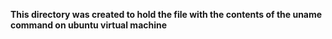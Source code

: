 **This directory was created to hold the file with the contents of the uname command on ubuntu virtual machine**
